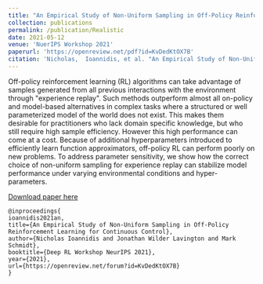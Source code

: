 ```yaml
---
title: "An Empirical Study of Non-Uniform Sampling in Off-Policy Reinforcement Learning for Continuous Control"
collection: publications
permalink: /publication/Realistic
date: 2021-05-12
venue: 'NuerIPS Workshop 2021'
paperurl: 'https://openreview.net/pdf?id=KvDedKtOX7B'
citation: 'Nicholas,  Ioannidis, et al. "An Empirical Study of Non-Uniform Sampling in Off-Policy Reinforcement Learning for Continuous Control" NuerIPS Workshop 2021.'
---
```

Off-policy reinforcement learning (RL) algorithms can take advantage of samples generated from all previous interactions with the environment through "experience replay". Such methods outperform almost all on-policy and model-based alternatives in complex tasks where a structured or well parameterized model of the world does not exist. This makes them desirable for practitioners who lack domain specific knowledge, but who still require high sample efficiency. However this high performance can come at a cost. Because of additional hyperparameters introduced to efficiently learn function approximators, off-policy RL can perform poorly on new problems. To address parameter sensitivity, we show how the correct choice of non-uniform sampling for experience replay can stabilize model performance under varying environmental conditions and hyper-parameters.

[Download paper here](https://openreview.net/pdf?id=KvDedKtOX7B)

 ```   
@inproceedings{
ioannidis2021an,
title={An Empirical Study of Non-Uniform Sampling in Off-Policy Reinforcement Learning for Continuous Control},
author={Nicholas Ioannidis and Jonathan Wilder Lavington and Mark Schmidt},
booktitle={Deep RL Workshop NeurIPS 2021},
year={2021},
url={https://openreview.net/forum?id=KvDedKtOX7B}
}
 ```